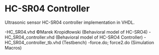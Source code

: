 # HC-SR04 Controller
Ultrasonic sensor HC-SR04 controller implementation in VHDL.

-HC_SR04.vhd ©Marek Kropidłowski
 (Behavioral model of HC-SRO4)
-HC_SR04_controller.vhd
 (Behavioral model of HC-SRO4 Controller)
-HC_SR04_controller_tb.vhd
 (Testbench)
-force.do; force2.do
 (Simulation Macros)
	
